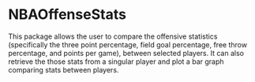 # NBAOffenseStats
This package allows the user to compare the offensive statistics
(specifically the three point percentage, field goal percentage, free throw percentage, and points per game), between selected
players. It can also retrieve the those stats from a singular player and plot a bar graph comparing stats between players.
  
